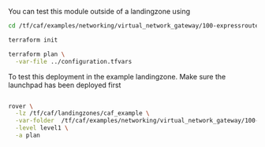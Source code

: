 You can test this module outside of a landingzone using

```bash
cd /tf/caf/examples/networking/virtual_network_gateway/100-expressroute-gateway/standalone

terraform init

terraform plan \
  -var-file ../configuration.tfvars


```

To test this deployment in the example landingzone. Make sure the launchpad has been deployed first

```bash

rover \
  -lz /tf/caf/landingzones/caf_example \
  -var-folder  /tf/caf/examples/networking/virtual_network_gateway/100-expressroute-gateway/ \
  -level level1 \
  -a plan

```